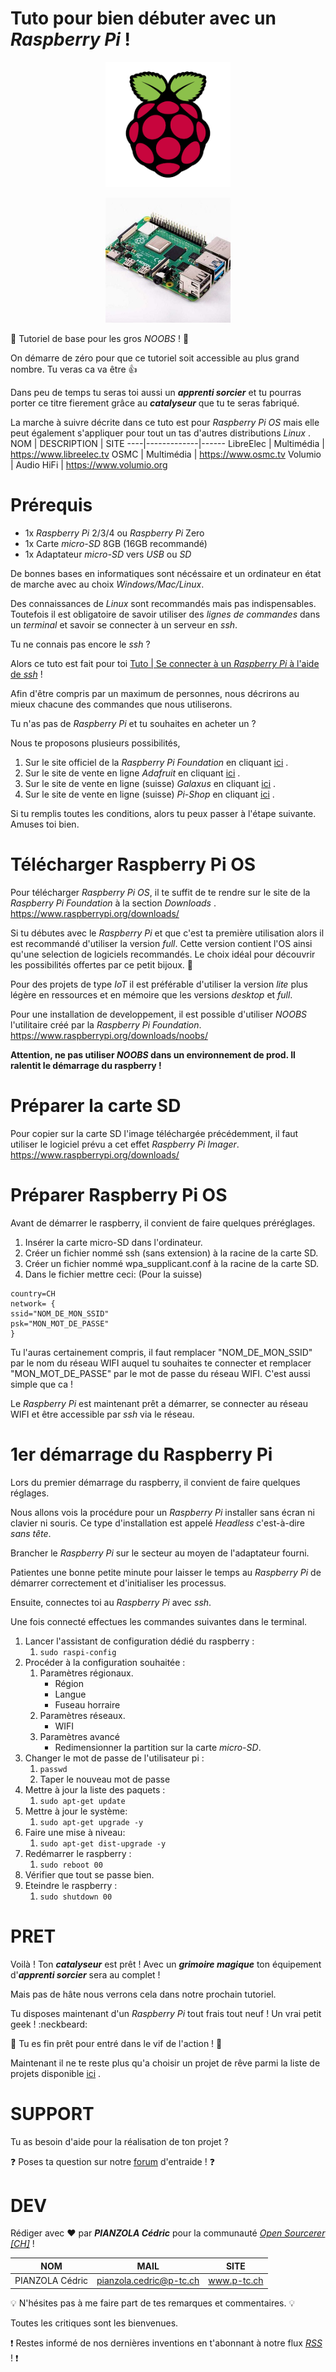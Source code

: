# Tuto pour bien débuter avec un *Raspberry Pi* !
<p align="center">
  <img width="200" height="200" src="/img/raspberrypi-400x400.png">
</p>
<p align="center">
  <img width="200" height="200" src="/img/RASPBERRY PI - V3 - 400x400.jpg">
</p>

:checkered_flag: Tutoriel de base pour les gros *NOOBS* ! :checkered_flag:

On démarre de zéro pour que ce tutoriel soit accessible au plus grand nombre. Tu veras ca va être :thumbsup:

Dans peu de temps tu seras toi aussi un ***apprenti sorcier*** et tu pourras porter ce titre fierement grâce au ***catalyseur*** que tu te seras fabriqué.

La marche à suivre décrite dans ce tuto est pour *Raspberry Pi OS* mais elle peut également s'appliquer pour tout un tas d'autres distributions *Linux* .
NOM | DESCRIPTION | SITE
----|-------------|------
LibreElec | Multimédia | https://www.libreelec.tv
OSMC | Multimédia | https://www.osmc.tv
Volumio | Audio HiFi | https://www.volumio.org

# Prérequis
* 1x *Raspberry Pi* 2/3/4 ou *Raspberry Pi* Zero
* 1x Carte *micro-SD* 8GB (16GB recommandé)
* 1x Adaptateur *micro-SD* vers *USB* ou *SD*

De bonnes bases en informatiques sont nécéssaire et un ordinateur en état de marche avec au choix *Windows/Mac/Linux*.

Des connaissances de *Linux* sont recommandés mais pas indispensables. Toutefois il est obligatoire de savoir utiliser des *lignes de commandes* dans un *terminal* et savoir se connecter à un serveur en *ssh*.

Tu ne connais pas encore le *ssh* ?

Alors ce tuto est fait pour toi [Tuto | Se connecter à un *Raspberry Pi* à l'aide de *ssh*]() !

Afin d'être compris par un maximum de personnes, nous décrirons au mieux chacune des commandes que nous utiliserons.

Tu n'as pas de *Raspberry Pi* et tu souhaites en acheter un ?

Nous te proposons plusieurs possibilités,
1. Sur le site officiel de la *Raspberry Pi Foundation* en cliquant [ici](https://www.raspberrypi.org/) .
2. Sur le site de vente en ligne *Adafruit* en cliquant [ici](https://www.adafruit.com/) .
3. Sur le site de vente en ligne (suisse) *Galaxus* en cliquant [ici](https://www.galaxus.ch) .
4. Sur le site de vente en ligne (suisse) *Pi-Shop* en cliquant [ici](https://www.pi-shop.ch) .

Si tu remplis toutes les conditions, alors tu peux passer à l'étape suivante. Amuses toi bien.

# Télécharger Raspberry Pi OS
Pour télécharger *Raspberry Pi OS*, il te suffit de te rendre sur le site de la *Raspberry Pi Foundation* à la section *Downloads* .
https://www.raspberrypi.org/downloads/

Si tu débutes avec le *Raspberry Pi* et que c'est ta première utilisation alors il est recommandé d'utiliser la version *full*. Cette version contient l'OS ainsi qu'une selection de logiciels recommandés. Le choix idéal pour découvrir les possibilités offertes par ce petit bijoux. :gem:

Pour des projets de type *IoT* il est préférable d'utiliser la version *lite* plus légère en ressources et en mémoire que les versions *desktop* et *full*.

Pour une installation de developpement, il est possible d'utiliser *NOOBS* l'utilitaire créé par la *Raspberry Pi Foundation*.
https://www.raspberrypi.org/downloads/noobs/

**Attention, ne pas utiliser *NOOBS* dans un environnement de prod. Il ralentit le démarrage du raspberry !**

# Préparer la carte SD
Pour copier sur la carte SD l'image téléchargée précédemment, il faut utiliser le logiciel prévu a cet effet *Raspberry Pi Imager*.
https://www.raspberrypi.org/downloads/

# Préparer Raspberry Pi OS
Avant de démarrer le raspberry, il convient de faire quelques préréglages.
1. Insérer la carte micro-SD dans l'ordinateur.
2. Créer un fichier nommé ssh (sans extension) à la racine de la carte SD.
3. Créer un fichier nommé wpa_supplicant.conf à la racine de la carte SD.
4. Dans le fichier mettre ceci: (Pour la suisse)
```
country=CH
network= {
ssid="NOM_DE_MON_SSID"
psk="MON_MOT_DE_PASSE"   
}
```
Tu l'auras certainement compris, il faut remplacer "NOM_DE_MON_SSID" par le nom du réseau WIFI auquel tu souhaites te connecter et remplacer "MON_MOT_DE_PASSE" par le mot de passe du réseau WIFI. C'est aussi simple que ca !

Le *Raspberry Pi* est maintenant prêt a démarrer, se connecter au réseau WIFI et être accessible par *ssh* via le réseau.

# 1er démarrage du Raspberry Pi
Lors du premier démarrage du raspberry, il convient de faire quelques réglages.

Nous allons vois la procédure pour un *Raspberry Pi* installer sans écran ni clavier ni souris. Ce type d'installation est appelé *Headless* c'est-à-dire *sans tête*.

Brancher le *Raspberry Pi* sur le secteur au moyen de l'adaptateur fourni.

Patientes une bonne petite minute pour laisser le temps au *Raspberry Pi* de démarrer correctement et d'initialiser les processus.

Ensuite, connectes toi au *Raspberry Pi* avec *ssh*. 

Une fois connecté effectues les commandes suivantes dans le terminal.

1. Lancer l'assistant de configuration dédié du raspberry :
    1. `sudo raspi-config`
2. Procéder à la configuration souhaitée :
    1. Paramètres régionaux.
        * Région
        * Langue
        * Fuseau horraire
    2. Paramètres réseaux.
        * WIFI
    3. Paramètres avancé
        * Redimensionner la partition sur la carte *micro-SD*.
3. Changer le mot de passe de l'utilisateur pi :
    1. `passwd`
    2. Taper le nouveau mot de passe
4. Mettre à jour la liste des paquets :
    1. `sudo apt-get update`
5. Mettre à jour le système:
    1. `sudo apt-get upgrade -y`
6. Faire une mise à niveau:
    1. `sudo apt-get dist-upgrade -y`
7. Redémarrer le raspberry :
    1. `sudo reboot 00`
8. Vérifier que tout se passe bien.
9. Eteindre le raspberry :
    1. `sudo shutdown 00`

# PRET
Voilà ! Ton ***catalyseur*** est prêt ! Avec un ***grimoire magique*** ton équipement d'***apprenti sorcier*** sera au complet !

Mais pas de hâte nous verrons cela dans notre prochain tutoriel.

Tu disposes maintenant d'un *Raspberry Pi* tout frais tout neuf ! Un vrai petit geek ! :neckbeard:

:checkered_flag: Tu es fin prêt pour entré dans le vif de l'action ! :checkered_flag:


Maintenant il ne te reste plus qu'a choisir un projet de rêve parmi la liste de projets disponible [ici](howto) .

# SUPPORT
Tu as besoin d'aide pour la réalisation de ton projet ?

:question: Poses ta question sur notre [forum](https://www.opensourcerer.ch/forums) d'entraide ! :question:

# DEV
Rédiger avec :heart: par ***PIANZOLA Cédric*** pour la communauté [*Open Sourcerer [CH]*](https://www.opensourcerer.ch) !

NOM | MAIL | SITE
----|------|------
PIANZOLA Cédric | pianzola.cedric@p-tc.ch | www.p-tc.ch

:bulb: N'hésites pas à me faire part de tes remarques et commentaires. :bulb:

Toutes les critiques sont les bienvenues.

:exclamation: Restes informé de nos dernières inventions en t'abonnant à notre flux [*RSS*](https://www.opensourcerer.ch/feed) ! :exclamation:
